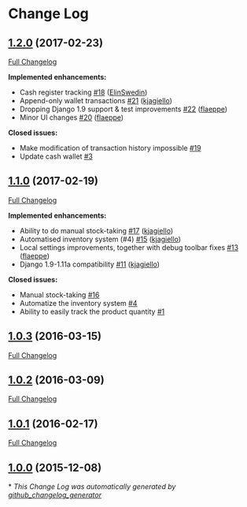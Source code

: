 # Change Log

## [1.2.0](https://github.com/uppsaladatavetare/foobar-api/tree/1.2.0) (2017-02-23)
[Full Changelog](https://github.com/uppsaladatavetare/foobar-api/compare/1.1.0...1.2.0)

**Implemented enhancements:**

- Cash register tracking [\#18](https://github.com/uppsaladatavetare/foobar-api/pull/18) ([ElinSwedin](https://github.com/ElinSwedin))
- Append-only wallet transactions [\#21](https://github.com/uppsaladatavetare/foobar-api/pull/21) ([kjagiello](https://github.com/kjagiello))
- Dropping Django 1.9 support & test improvements [\#22](https://github.com/uppsaladatavetare/foobar-api/pull/22) ([flaeppe](https://github.com/flaeppe))
- Minor UI changes [\#20](https://github.com/uppsaladatavetare/foobar-api/pull/20) ([flaeppe](https://github.com/flaeppe))

**Closed issues:**

- Make modification of transaction history impossible [\#19](https://github.com/uppsaladatavetare/foobar-api/issues/19)
- Update cash wallet [\#3](https://github.com/uppsaladatavetare/foobar-api/issues/3)

## [1.1.0](https://github.com/uppsaladatavetare/foobar-api/tree/1.1.0) (2017-02-19)
[Full Changelog](https://github.com/uppsaladatavetare/foobar-api/compare/1.0.3...1.1.0)

**Implemented enhancements:**

- Ability to do manual stock-taking [\#17](https://github.com/uppsaladatavetare/foobar-api/pull/17) ([kjagiello](https://github.com/kjagiello))
- Automatised inventory system \(\#4\) [\#15](https://github.com/uppsaladatavetare/foobar-api/pull/15) ([kjagiello](https://github.com/kjagiello))
- Local settings improvements, together with debug toolbar fixes [\#13](https://github.com/uppsaladatavetare/foobar-api/pull/13) ([flaeppe](https://github.com/flaeppe))
- Django 1.9-1.11a compatibility [\#11](https://github.com/uppsaladatavetare/foobar-api/pull/11) ([kjagiello](https://github.com/kjagiello))

**Closed issues:**

- Manual stock-taking [\#16](https://github.com/uppsaladatavetare/foobar-api/issues/16)
- Automatize the inventory system [\#4](https://github.com/uppsaladatavetare/foobar-api/issues/4)
- Ability to easily track the product quantity [\#1](https://github.com/uppsaladatavetare/foobar-api/issues/1)

## [1.0.3](https://github.com/uppsaladatavetare/foobar-api/tree/1.0.3) (2016-03-15)
[Full Changelog](https://github.com/uppsaladatavetare/foobar-api/compare/1.0.2...1.0.3)

## [1.0.2](https://github.com/uppsaladatavetare/foobar-api/tree/1.0.2) (2016-03-09)
[Full Changelog](https://github.com/uppsaladatavetare/foobar-api/compare/1.0.1...1.0.2)

## [1.0.1](https://github.com/uppsaladatavetare/foobar-api/tree/1.0.1) (2016-02-17)
[Full Changelog](https://github.com/uppsaladatavetare/foobar-api/compare/1.0.0...1.0.1)

## [1.0.0](https://github.com/uppsaladatavetare/foobar-api/tree/1.0.0) (2015-12-08)


\* *This Change Log was automatically generated by [github_changelog_generator](https://github.com/skywinder/Github-Changelog-Generator)*
